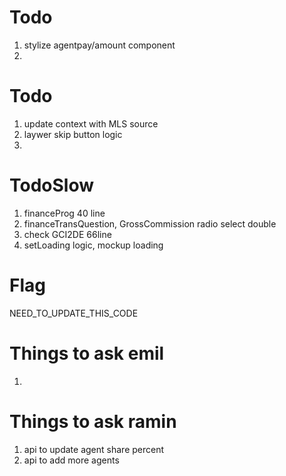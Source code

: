 # Todo
1. stylize agentpay/amount component
2. 

# Todo
1. update context with MLS source
2. laywer skip button logic
3. 

# TodoSlow
1. financeProg 40 line
2. financeTransQuestion, GrossCommission radio select double
3. check GCI2DE 66line
4. setLoading logic, mockup loading

# Flag
NEED_TO_UPDATE_THIS_CODE

# Things to ask emil
1. 

# Things to ask ramin
1. api to update agent share percent
2. api to add more agents 

